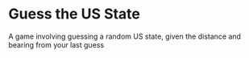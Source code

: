 # Guess the US State
A game involving guessing a random US state, given the distance and bearing from your last guess
